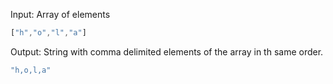 Input: Array of elements
```javascript
["h","o","l","a"]
```

Output: String with comma delimited elements of the array in th same order.
```javascript
"h,o,l,a"
```
